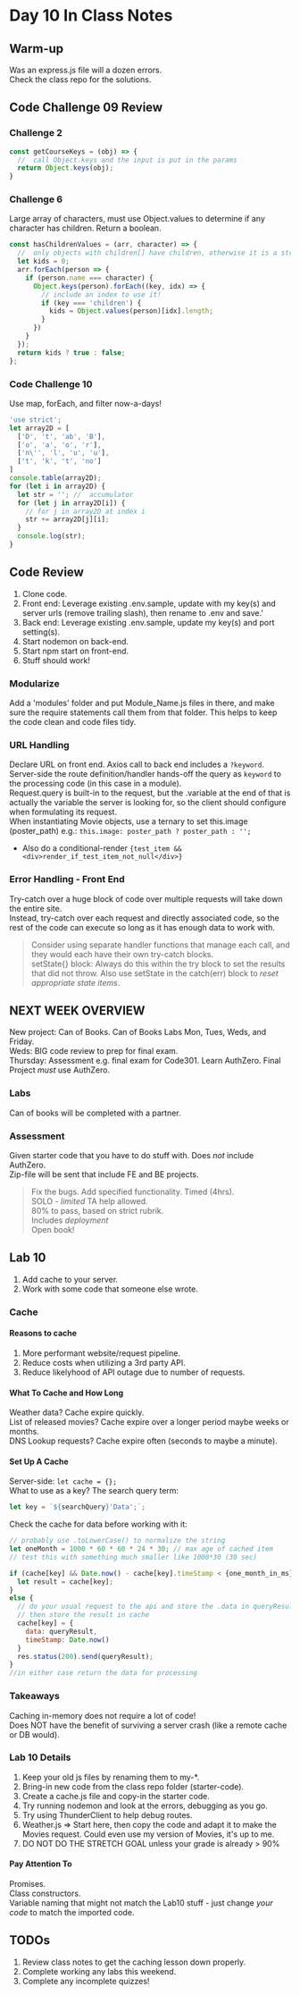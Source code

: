 # Day 10 In Class Notes

## Warm-up

Was an express.js file will a dozen errors.  
Check the class repo for the solutions.  

## Code Challenge 09 Review

### Challenge 2

```js
const getCourseKeys = (obj) => {
  //  call Object.keys and the input is put in the params
  return Object.keys(obj);
}
```

### Challenge 6

Large array of characters, must use Object.values to determine if any character has children. Return a boolean.  

```js
const hasChildrenValues = (arr, character) => {
  //  only objects with children[] have children, otherwise it is a string. Array.map will expect every item in the array to contain something.  
  let kids = 0;
  arr.forEach(person => {
    if (person.name === character) {
      Object.keys(person).forEach((key, idx) => {
        // include an index to use it!
        if (key === 'children') {
          kids = Object.values(person)[idx].length;
        }
      })
    }
  });
  return kids ? true : false;
};
```

### Code Challenge 10

Use map, forEach, and filter now-a-days!

```js
'use strict';
let array2D = [
  ['D', 't', 'ab', 'B'],
  ['o', 'a', 'o', 'r'],
  ['n\'', 'l', 'u', 'u'],
  ['t', 'k', 't', 'no']
]
console.table(array2D);
for (let i in array2D) {
  let str = ''; //  accumulator
  for (let j in array2D[i]) {
    // for j in array2D at index i
    str += array2D[j][i];
  }
  console.log(str);
}
```

## Code Review

1. Clone code.
2. Front end: Leverage existing .env.sample, update with my key(s) and server urls (remove trailing slash), then rename to .env and save.'
3. Back end: Leverage existing .env.sample, update my key(s) and port setting(s).
4. Start nodemon on back-end.  
5. Start npm start on front-end.  
6. Stuff should work!

### Modularize

Add a 'modules' folder and put Module_Name.js files in there, and make sure the require statements call them from that folder. This helps to keep the code clean and code files tidy.  

### URL Handling

Declare URL on front end.
Axios call to back end includes a `?keyword`.
Server-side the route definition/handler hands-off the query as `keyword` to the processing code (in this case in a module).  
Request.query is built-in to the request, but the .variable at the end of that is actually the variable the server is looking for, so the client should configure when formulating its request.  
When instantiating Movie objects, use a ternary to set this.image (poster_path) e.g.: `this.image: poster_path ? poster_path : '';`  

- Also do a conditional-render `{test_item && <div>render_if_test_item_not_null</div>}`  

### Error Handling - Front End

Try-catch over a huge block of code over multiple requests will take down the entire site.  
Instead, try-catch over each request and directly associated code, so the rest of the code can execute so long as it has enough data to work with.  

> Consider using separate handler functions that manage each call, and they would each have their own try-catch blocks.  
> setState{} block: Always do this within the try block to set the results that did not throw. Also use setState in the catch(err) block to *reset appropriate state items*.  

## NEXT WEEK OVERVIEW

New project: Can of Books.
Can of Books Labs Mon, Tues, Weds, and Friday.  
Weds: BIG code review to prep for final exam.  
Thursday: Assessment e.g. final exam for Code301.
Learn AuthZero.
Final Project *must* use AuthZero.  

### Labs

Can of books will be completed with a partner.  

### Assessment

Given starter code that you have to do stuff with.
Does *not* include AuthZero.  
Zip-file will be sent that include FE and BE projects.

> Fix the bugs.
> Add specified functionality.
> Timed (4hrs).  
> SOLO - *limited* TA help allowed.  
> 80% to pass, based on strict rubrik.  
> Includes *deployment*  
> Open book!  

## Lab 10

1. Add cache to your server.
2. Work with some code that someone else wrote.

### Cache

#### Reasons to cache

1. More performant website/request pipeline.
2. Reduce costs when utilizing a 3rd party API.
3. Reduce likelyhood of API outage due to number of requests.

#### What To Cache and How Long

Weather data? Cache expire quickly.  
List of released movies? Cache expire over a longer period maybe weeks or months.  
DNS Lookup requests? Cache expire often (seconds to maybe a minute).  

#### Set Up A Cache

Server-side: `let cache = {};`  
What to use as a key? The search query term:

```js
let key = `${searchQuery}'Data';`;
```

Check the cache for data before working with it:

```js
// probably use .toLowerCase() to normalize the string
let oneMonth = 1000 * 60 * 60 * 24 * 30; // max age of cached item
// test this with something much smaller like 1000*30 (30 sec)

if (cache[key] && Date.now() - cache[key].timeStamp < {one_month_in_ms}) { // use bracket notation
  let result = cache[key];
}
else {
  // do your usual request to the api and store the .data in queryResult
  // then store the result in cache
  cache[key] = {
    data: queryResult,
    timeStamp: Date.now()
  }
  res.status(200).send(queryResult);
}
//in either case return the data for processing
```

### Takeaways

Caching in-memory does not require a lot of code!  
Does NOT have the benefit of surviving a server crash (like a remote cache or DB would).  

### Lab 10 Details

1. Keep your old js files by renaming them to my-*.  
2. Bring-in new code from the class repo folder (starter-code).  
3. Create a cache.js file and copy-in the starter code.  
4. Try running nodemon and look at the errors, debugging as you go.  
5. Try using ThunderClient to help debug routes.  
6. Weather.js => Start here, then copy the code and adapt it to make the Movies request. Could even use my version of Movies, it's up to me.  
7. DO NOT DO THE STRETCH GOAL unless your grade is already > 90%  

#### Pay Attention To

Promises.  
Class constructors.  
Variable naming that might not match the Lab10 stuff - just change *your code* to match the imported code.  

## TODOs

1. Review class notes to get the caching lesson down properly.
2. Complete working any labs this weekend.  
3. Complete any incomplete quizzes!  
